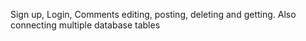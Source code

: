 Sign up, Login, Comments editing, posting, deleting and getting. Also connecting multiple database tables
